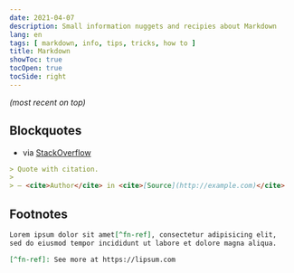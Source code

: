 ```yaml
---
date: 2021-04-07
description: Small information nuggets and recipies about Markdown
lang: en
tags: [ markdown, info, tips, tricks, how to ]
title: Markdown
showToc: true
tocOpen: true
tocSide: right
---
```


<!--more-->

*(most recent on top)*

## Blockquotes

* via [StackOverflow](https://stackoverflow.com/a/2002150)

```markdown
> Quote with citation.
> 
> — <cite>Author</cite> in <cite>[Source](http://example.com)</cite>
```

## Footnotes

```markdown
Lorem ipsum dolor sit amet[^fn-ref], consectetur adipisicing elit,  
sed do eiusmod tempor incididunt ut labore et dolore magna aliqua.

[^fn-ref]: See more at https://lipsum.com
```
